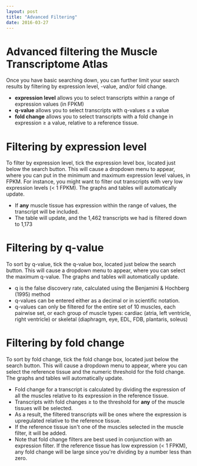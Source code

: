 ```yaml
---
layout: post
title: "Advanced Filtering"
date: 2016-03-27
---
```


# Advanced filtering the Muscle Transcriptome Atlas

Once you have basic searching down, you can further limit your search results by filtering by expression level, -value, and/or fold change.

* **expression level** allows you to select transcripts within a range of expression values (in FPKM)
* **q-value** allows you to select transcripts with q-values ≤ a value
* **fold change** allows you to select transcripts with a fold change in expression ≥ a value, relative to a reference tissue.

Filtering by expression level
=============================
To filter by expression level, tick the expression level box, located just below the search button. This will cause a dropdown menu to appear, where you can put in the minimum and maximum expression level values, in FPKM. For instance, you might want to filter out transcripts with very low expression levels (< 1 FPKM). The graphs and tables will automatically update.

* If **any** muscle tissue has expression within the range of values, the transcript will be included.
* The table will update, and the 1,462 transcripts we had is filtered down to 1,173


Filtering by q-value
====================
To sort by q-value, tick the q-value box, located just below the search button. This will cause a dropdown menu to appear, where you can select the maximum q-value. The graphs and tables will automatically update.

* q is the false discovery rate, calculated using the Benjamini & Hochberg (1995) method
* q-values can be entered either as a decimal or in scientific notation.
* q-values can only be filtered for the entire set of 10 muscles, each pairwise set, or each group of muscle types: cardiac (atria, left ventricle, right ventricle) or skeletal (diaphragm, eye, EDL, FDB, plantaris, soleus)




Filtering by fold change
========================
To sort by fold change, tick the fold change box, located just below the search button. This will cause a dropdown menu to appear, where you can select the reference tissue and the numeric threshold for the fold change. The graphs and tables will automatically update.

* Fold change for a transcript is calculated by dividing the expression of all the muscles relative to its expression in the reference tissue.
* Transcripts with fold changes ≥ to the threshold for **any** of the muscle tissues will be selected.
* As a result, the filtered transcripts will be ones where the expression is upregulated relative to the reference tissue.
* If the reference tissue isn't one of the muscles selected in the muscle filter, it will be added.
* Note that fold change filters are best used in conjunction with an expression filter. If the reference tissue has low expression (< 1 FPKM), any fold change will be large since you're dividing by a number less than zero.
